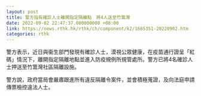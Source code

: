 ```yaml
---
layout: post
title: 警方指有確診人士離開指定隔離點　將4人送至竹篙灣
date: 2022-09-02 22:47:37.000000000 +08:00
link: https://news.rthk.hk/rthk/ch/component/k2/1665351-20220902.htm
categories: rthk
---
```


警方表示，近日與衞生部門發現有確診人士，漠視公眾健康，在疫苗通行證呈「紅碼」情況下，離開指定隔離地點並進入防疫規例所規管處所。警方已將4名確診人士押送至竹篙灣社區隔離設施。

警方說，政府當局會嚴肅跟進所有違反隔離令案件，並會積極蒐證，及向法庭申請傳票檢控違法人士。

